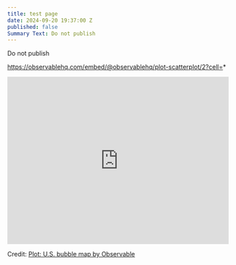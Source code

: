 ```yaml
---
title: test page
date: 2024-09-20 19:37:00 Z
published: false
Summary Text: Do not publish
---
```


Do not publish


https://observablehq.com/embed/@observablehq/plot-scatterplot/2?cell=*


<iframe width="100%" height="381" frameborder="0"
  src="https://observablehq.com/embed/@observablehq/plot-us-bubble-map?cells=population%2Cus%2Cnation%2Cstatemap%2Ccountymap%2Cstatemesh%2CradiusLegend"></iframe>


<div id="observablehq-population-51b634a8"></div>
<div id="observablehq-us-51b634a8"></div>
<div id="observablehq-nation-51b634a8"></div>
<div id="observablehq-statemap-51b634a8"></div>
<div id="observablehq-countymap-51b634a8"></div>
<div id="observablehq-statemesh-51b634a8"></div>
<div id="observablehq-radiusLegend-51b634a8"></div>
<p>Credit: <a href="https://observablehq.com/@observablehq/plot-us-bubble-map">Plot: U.S. bubble map by Observable</a></p>

<link rel="stylesheet" href="https://cdn.jsdelivr.net/npm/@observablehq/inspector@5/dist/inspector.css">
<script type="module">
import {Runtime, Inspector} from "https://cdn.jsdelivr.net/npm/@observablehq/runtime@5/dist/runtime.js";
import define from "https://api.observablehq.com/@observablehq/plot-us-bubble-map.js?v=4";
new Runtime().module(define, name => {
  if (name === "population") return new Inspector(document.querySelector("#observablehq-population-51b634a8"));
  if (name === "us") return new Inspector(document.querySelector("#observablehq-us-51b634a8"));
  if (name === "nation") return new Inspector(document.querySelector("#observablehq-nation-51b634a8"));
  if (name === "statemap") return new Inspector(document.querySelector("#observablehq-statemap-51b634a8"));
  if (name === "countymap") return new Inspector(document.querySelector("#observablehq-countymap-51b634a8"));
  if (name === "statemesh") return new Inspector(document.querySelector("#observablehq-statemesh-51b634a8"));
  if (name === "radiusLegend") return new Inspector(document.querySelector("#observablehq-radiusLegend-51b634a8"));
});
</script>


